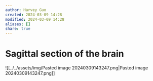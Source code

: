```yaml
---
author: Harvey Guo
created: 2024-03-09 14:28
modified: 2024-03-09 14:28
aliases: []
share: true
---
```


# Sagittal section of the brain
![[../../assets/img/Pasted image 20240309143247.png|Pasted image 20240309143247.png]]
